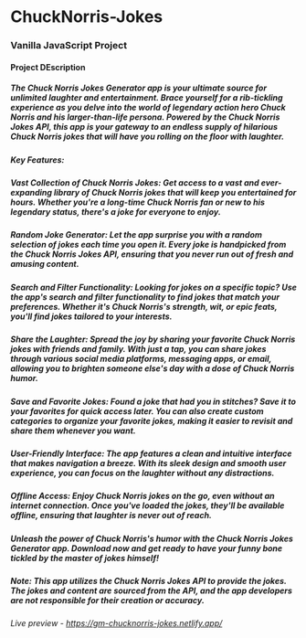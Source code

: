 # ChuckNorris-Jokes

### Vanilla JavaScript Project

#### Project DEscription

##### The Chuck Norris Jokes Generator app is your ultimate source for unlimited laughter and entertainment. Brace yourself for a rib-tickling experience as you delve into the world of legendary action hero Chuck Norris and his larger-than-life persona. Powered by the Chuck Norris Jokes API, this app is your gateway to an endless supply of hilarious Chuck Norris jokes that will have you rolling on the floor with laughter.
##### Key Features:
##### Vast Collection of Chuck Norris Jokes: Get access to a vast and ever-expanding library of Chuck Norris jokes that will keep you entertained for hours. Whether you're a long-time Chuck Norris fan or new to his legendary status, there's a joke for everyone to enjoy.
##### Random Joke Generator: Let the app surprise you with a random selection of jokes each time you open it. Every joke is handpicked from the Chuck Norris Jokes API, ensuring that you never run out of fresh and amusing content.
##### Search and Filter Functionality: Looking for jokes on a specific topic? Use the app's search and filter functionality to find jokes that match your preferences. Whether it's Chuck Norris's strength, wit, or epic feats, you'll find jokes tailored to your interests.
##### Share the Laughter: Spread the joy by sharing your favorite Chuck Norris jokes with friends and family. With just a tap, you can share jokes through various social media platforms, messaging apps, or email, allowing you to brighten someone else's day with a dose of Chuck Norris humor.
##### Save and Favorite Jokes: Found a joke that had you in stitches? Save it to your favorites for quick access later. You can also create custom categories to organize your favorite jokes, making it easier to revisit and share them whenever you want.
##### User-Friendly Interface: The app features a clean and intuitive interface that makes navigation a breeze. With its sleek design and smooth user experience, you can focus on the laughter without any distractions.
##### Offline Access: Enjoy Chuck Norris jokes on the go, even without an internet connection. Once you've loaded the jokes, they'll be available offline, ensuring that laughter is never out of reach.
##### Unleash the power of Chuck Norris's humor with the Chuck Norris Jokes Generator app. Download now and get ready to have your funny bone tickled by the master of jokes himself!

##### Note: This app utilizes the Chuck Norris Jokes API to provide the jokes. The jokes and content are sourced from the API, and the app developers are not responsible for their creation or accuracy.

###### Live preview - https://gm-chucknorris-jokes.netlify.app/
